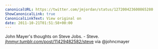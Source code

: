 ```yaml
---
canonicalURL: https://twitter.com/jmjordan/status/127200423600865280
ShowCanonicalLink: true
CanonicalLinkText: View original on
date: 2011-10-21T01:51:58+00:00
---
```

John Mayer's thoughts on Steve Jobs. - Steve. [jhnmyr.tumblr.com/post/11429482582/steve](http://jhnmyr.tumblr.com/post/11429482582/steve) via @johncmayer